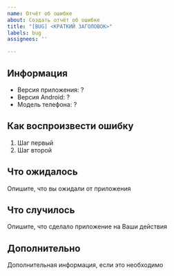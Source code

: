 ```yaml
---
name: Отчёт об ошибке
about: Создать отчёт об ошибке
title: "[BUG] <КРАТКИЙ ЗАГОЛОВОК>"
labels: bug
assignees: ''

---
```


## Информация
* Версия приложения: ?
* Версия Android: ?
* Модель телефона: ?

## Как воспроизвести ошибку
1. Шаг первый
2. Шаг второй

## Что ожидалось
Опишите, что вы ожидали от приложения

## Что случилось
Опишите, что сделало приложение на Ваши действия

## Дополнительно
Дополнительная информация, если это необходимо

